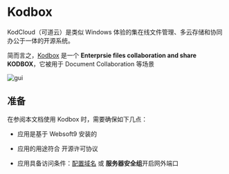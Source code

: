 # Kodbox

KodCloud（可道云）是类似 Windows 体验的集在线文件管理、多云存储和协同办公于一体的开源系统。

简而言之，[Kodbox](https://kodcloud.com/) 是一个 **Enterprsie files collaboration and share KODBOX**，它被用于 Document Collaboration  等场景


![gui](https://libs.websoft9.com/Websoft9/DocsPicture/zh/kodcloud/kodcloud-gui-websoft9.png)


## 准备

在参阅本文档使用 Kodbox 时，需要确保如下几点：

- 应用是基于 Websoft9 安装的

- 应用的用途符合 [](https://opensource.org/licenses/GPL-3.0) 开源许可协议

- 应用具备访问条件：[配置域名](./guide/appsetdomain) 或 **服务器安全组**开启网外端口